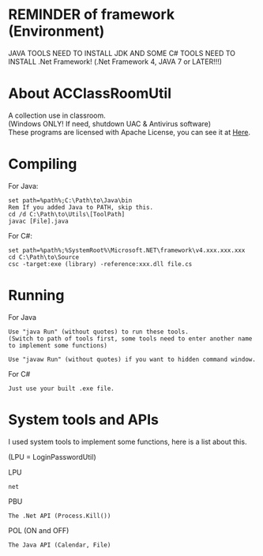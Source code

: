 <!-- 
   Copyright (C) 2011-2014 AC Inc. (Andy Cheung)

   Licensed under the Apache License, Version 2.0 (the "License");
   you may not use this file except in compliance with the License.
   You may obtain a copy of the License at

       http://www.apache.org/licenses/LICENSE-2.0

   Unless required by applicable law or agreed to in writing, software
   distributed under the License is distributed on an "AS IS" BASIS,
   WITHOUT WARRANTIES OR CONDITIONS OF ANY KIND, either express or implied.
   See the License for the specific language governing permissions and
   limitations under the License.
-->


REMINDER of framework (Environment)
============
JAVA TOOLS NEED TO INSTALL JDK AND SOME C# TOOLS NEED TO INSTALL .Net Framework! (.Net Framework 4, JAVA 7 or LATER!!!)<br>

About ACClassRoomUtil
============
A collection use in classroom.<br>
(Windows ONLY! If need, shutdown UAC & Antivirus software)<br>
These programs are licensed with Apache License, you can see it at <a href="https://github.com/win120a/ACClassRoomUtil/blob/master/LICENSE">Here</a>.

Compiling
=========

For Java:

```Batchfile
set path=%path%;C:\Path\to\Java\bin
Rem If you added Java to PATH, skip this.
cd /d C:\Path\to\Utils\[ToolPath]
javac [File].java
```

For C#:

```Batchfile
set path=%path%;%SystemRoot%\Microsoft.NET\framework\v4.xxx.xxx.xxx
cd C:\Path\to\Source
csc -target:exe (library) -reference:xxx.dll file.cs
```

Running
========
For Java
```
Use "java Run" (without quotes) to run these tools.
(Switch to path of tools first, some tools need to enter another name to implement some functions)

Use "javaw Run" (without quotes) if you want to hidden command window.
```

For C#
```
Just use your built .exe file.
```

System tools and APIs
========
I used system tools to implement some functions, here is a list about this.

(LPU = LoginPasswordUtil)

LPU
```
net
```

PBU
```
The .Net API (Process.Kill())
```

POL (ON and OFF)
```
The Java API (Calendar, File)
```
